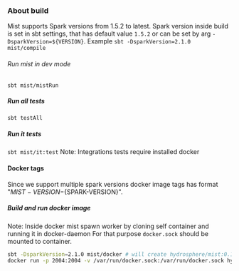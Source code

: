 ### About build

Mist supports Spark versions from 1.5.2 to latest.
Spark version inside build is set in sbt settings, that has default value `1.5.2` or can be set by arg `-DsparkVersion=${VERSION}`.
Example `sbt -DsparkVersion=2.1.0 mist/compile`

###### Run mist in dev mode

`sbt mist/mistRun`

##### Run all tests

`sbt testAll`

##### Run it tests

`sbt mist/it:test`
Note: Integrations tests require installed docker

#### Docker tags

Since we support multiple spark versions docker image tags has format "${MIST-VERSION}-${SPARK-VERSION}".

##### Build and run docker image

Note: Inside docker mist spawn worker by cloning self container and running it in docker-daemon
For that purpose `docker.sock` should be mounted to container.
```sh
sbt -DsparkVersion=2.1.0 mist/docker # will create hydrosphere/mist:0.12.2-2.1.0
docker run -p 2004:2004 -v /var/run/docker.sock:/var/run/docker.sock hydrosphere/mist:0.12.2-2.1.0 mist
```
